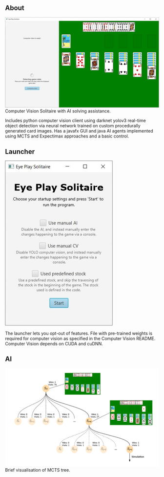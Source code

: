 ## About
![Image of Application GUI](https://github.com/jdkramhoft/EyePlaySolitaire/blob/master/images/gui.JPG?raw=true)
Computer Vision Solitaire with AI solving assistance.

Includes python computer vision client using darknet yolov3 real-time object detection via neural network trained on custom procedurally generated card images.
Has a javafx GUI and java AI agents implemented using MCTS and Expectimax approaches and a basic control.

## Launcher
![Image of Application Launcher](https://github.com/jdkramhoft/EyePlaySolitaire/blob/master/images/launcher.JPG?raw=true)

The launcher lets you opt-out of features. File with pre-trained weights is required for computer vision as specified in the Computer Vision README.
Computer Vision depends on CUDA and cuDNN.

## AI

![Image of MCTS Tree](https://github.com/jdkramhoft/EyePlaySolitaire/blob/master/images/mcts.png?raw=true)
Brief visualisation of MCTS tree.
